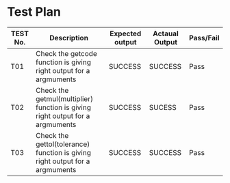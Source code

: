 # Test Plan
| TEST No. | Description | Expected output | Actaual Output | Pass/Fail |
|----------|-------------|-----------------|----------------|-----------|
|   T01    | Check the getcode function is giving right output for a argmuments | SUCCESS | SUCCESS | Pass |
|   T02    | Check the getmul(multiplier) function is giving right output for a argmuments | SUCCESS | SUCESS | Pass |
|   T03    | Check the gettol(tolerance) function is giving right output for a argmuments  | SUCCESS | SUCCESS | Pass |


